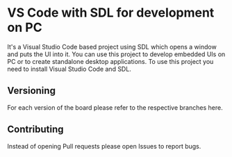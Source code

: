 # VS Code with SDL for development on PC

It's a Visual Studio Code based project using SDL which opens a window and puts the UI into it. You can use this project to develop embedded UIs on PC or to create standalone desktop applications. To use this project you need to install Visual Studio Code and SDL.

## Versioning

For each version of the board please refer to the respective branches here.

## Contributing

Instead of opening Pull requests please open Issues to report bugs.
